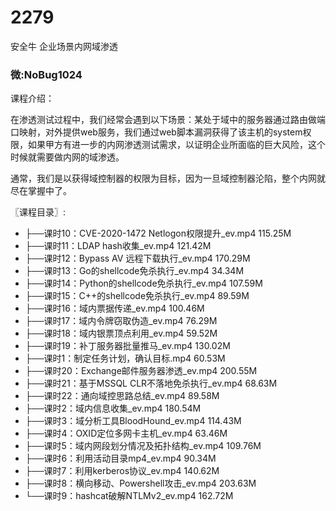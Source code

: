 # 2279
安全牛 企业场景内网域渗透
### 微:NoBug1024 


课程介绍：

在渗透测试过程中，我们经常会遇到以下场景：某处于域中的服务器通过路由做端口映射，对外提供web服务，我们通过web脚本漏洞获得了该主机的system权限，如果甲方有进一步的内网渗透测试需求，以证明企业所面临的巨大风险，这个时候就需要做内网的域渗透。

通常，我们是以获得域控制器的权限为目标，因为一旦域控制器沦陷，整个内网就尽在掌握中了。

〖课程目录〗:

- ├──课时10：CVE-2020-1472 Netlogon权限提升_ev.mp4  115.25M
- ├──课时11：LDAP hash收集_ev.mp4  121.42M
- ├──课时12：Bypass AV 远程下载执行_ev.mp4  170.29M
- ├──课时13：Go的shellcode免杀执行_ev.mp4  34.34M
- ├──课时14：Python的shellcode免杀执行_ev.mp4  107.59M
- ├──课时15：C++的shellcode免杀执行_ev.mp4  89.59M
- ├──课时16：域内票据传递_ev.mp4  100.46M
- ├──课时17：域内令牌窃取伪造_ev.mp4  76.29M
- ├──课时18：域内银票顶点利用_ev.mp4  59.52M
- ├──课时19：补丁服务器批量推马_ev.mp4  130.02M
- ├──课时1：制定任务计划，确认目标.mp4  60.53M
- ├──课时20：Exchange邮件服务器渗透_ev.mp4  200.55M
- ├──课时21：基于MSSQL CLR不落地免杀执行_ev.mp4  68.63M
- ├──课时22：通向域控思路总结_ev.mp4  89.58M
- ├──课时2：域内信息收集_ev.mp4  180.54M
- ├──课时3：域分析工具BloodHound_ev.mp4  114.43M
- ├──课时4：OXID定位多网卡主机_ev.mp4  63.46M
- ├──课时5：域内网段划分情况及拓扑结构_ev.mp4  109.76M
- ├──课时6：利用活动目录mp4_ev.mp4  90.34M
- ├──课时7：利用kerberos协议_ev.mp4  140.62M
- ├──课时8：横向移动、Powershell攻击_ev.mp4  203.63M
- └──课时9：hashcat破解NTLMv2_ev.mp4  162.72M
